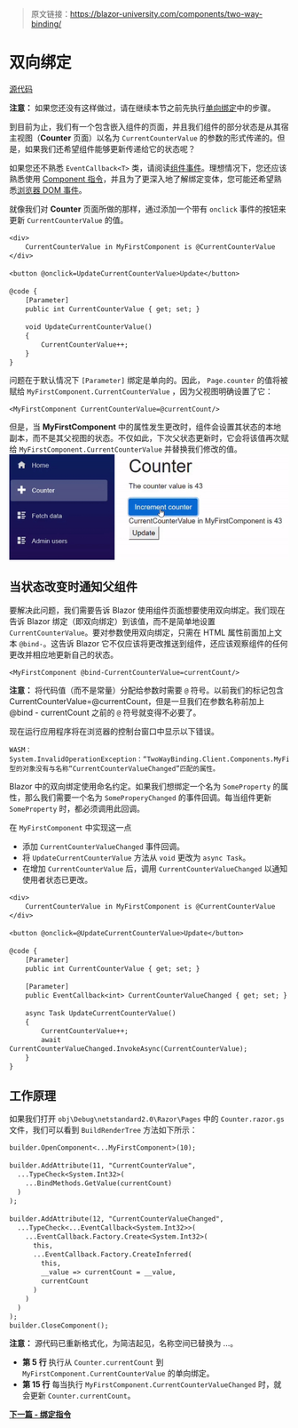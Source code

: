 > 原文链接：https://blazor-university.com/components/two-way-binding/

# 双向绑定
[源代码](https://github.com/mrpmorris/blazor-university/tree/master/src/Components/TwoWayBinding)

**注意：** 如果您还没有这样做过，请在继续本节之前先执行[单向绑定](https://feiyun0112.github.io/blazor-university.zh-cn/components/one-way-binding/)中的步骤。

到目前为止，我们有一个包含嵌入组件的页面，并且我们组件的部分状态是从其宿主视图（**Counter** 页面）以名为 `CurrentCounterValue` 的参数的形式传递的。但是，如果我们还希望组件能够更新传递给它的状态呢？

如果您还不熟悉 `EventCallback<T>` 类，请阅读[组件事件](https://feiyun0112.github.io/blazor-university.zh-cn/components/component-events/)。理想情况下，您还应该熟悉使用 [Component 指令](https://feiyun0112.github.io/blazor-university.zh-cn/components/literals-expressions-and-directives/)，并且为了更深入地了解绑定变体，您可能还希望熟悉[浏览器 DOM 事件](https://feiyun0112.github.io/blazor-university.zh-cn/components/component-events/browser-dom-events/)。

就像我们对 **Counter** 页面所做的那样，通过添加一个带有 `onclick` 事件的按钮来更新 `CurrentCounterValue` 的值。

```
<div>
    CurrentCounterValue in MyFirstComponent is @CurrentCounterValue
</div>

<button @onclick=UpdateCurrentCounterValue>Update</button>

@code {
    [Parameter]
    public int CurrentCounterValue { get; set; }

    void UpdateCurrentCounterValue()
    {
        CurrentCounterValue++;
    }
}
```
问题在于默认情况下 `[Parameter]` 绑定是单向的。因此， `Page.counter` 的值将被赋给 `MyFirstComponent.CurrentCounterValue` ，因为父视图明确设置了它：

```
<MyFirstComponent CurrentCounterValue=@currentCount/>
```

但是，当 **MyFirstComponent** 中的属性发生更改时，组件会设置其状态的本地副本，而不是其父视图的状态。不仅如此，下次父状态更新时，它会将该值再次赋给 `MyFirstComponent.CurrentCounterValue` 并替换我们修改的值。
![](ComponentFailedTwoWayBinding.gif)

## 当状态改变时通知父组件
要解决此问题，我们需要告诉 Blazor 使用组件页面想要使用双向绑定。我们现在告诉 Blazor 绑定（即双向绑定）到该值，而不是简单地设置 `CurrentCounterValue`。要对参数使用双向绑定，只需在 HTML 属性前面加上文本 `@bind-`。这告诉 Blazor 它不仅应该将更改推送到组件，还应该观察组件的任何更改并相应地更新自己的状态。

```
<MyFirstComponent @bind-CurrentCounterValue=currentCount/>
```

**注意：** 将代码值（而不是常量）分配给参数时需要 `@` 符号。以前我们的标记包含 CurrentCounterValue=@currentCount，但是一旦我们在参数名称前加上 @bind - currentCount 之前的 `@` 符号就变得不必要了。

现在运行应用程序将在浏览器的控制台窗口中显示以下错误。

```
WASM：System.InvalidOperationException：“TwoWayBinding.Client.Components.MyFirstComponent”类型的对象没有与名称“CurrentCounterValueChanged”匹配的属性。
```

Blazor 中的双向绑定使用命名约定。如果我们想绑定一个名为 `SomeProperty` 的属性，那么我们需要一个名为 `SomeProperyChanged` 的​​事件回调。每当组件更新 `SomeProperty` 时，都必须调用此回调。

在 `MyFirstComponent` 中实现这一点

- 添加 `CurrentCounterValueChanged` 事件回调。
- 将 `UpdateCurrentCounterValue` 方法从 `void` 更改为 `async Task`。
- 在增加 `CurrentCounterValue` 后，调用 `CurrentCounterValueChanged` 以通知使用者状态已更改。
```
<div>
    CurrentCounterValue in MyFirstComponent is @CurrentCounterValue
</div>

<button @onclick=@UpdateCurrentCounterValue>Update</button>

@code {
    [Parameter]
    public int CurrentCounterValue { get; set; }

    [Parameter]
    public EventCallback<int> CurrentCounterValueChanged { get; set; }

    async Task UpdateCurrentCounterValue()
    {
        CurrentCounterValue++;
        await CurrentCounterValueChanged.InvokeAsync(CurrentCounterValue);
    }
}
```

## 工作原理
如果我们打开 `obj\Debug\netstandard2.0\Razor\Pages` 中的 `Counter.razor.gs` 文件，我们可以看到 `BuildRenderTree` 方法如下所示：

```
builder.OpenComponent<...MyFirstComponent>(10);

builder.AddAttribute(11, "CurrentCounterValue", 
  ...TypeCheck<System.Int32>(
    ...BindMethods.GetValue(currentCount)
  )
);

builder.AddAttribute(12, "CurrentCounterValueChanged",
  ...TypeCheck<...EventCallback<System.Int32>>(
    ...EventCallback.Factory.Create<System.Int32>(
      this,
      ...EventCallback.Factory.CreateInferred(
        this,
        __value => currentCount = __value,
        currentCount
      )
    )
  )
);
builder.CloseComponent();
```
**注意：** 源代码已重新格式化，为简洁起见，名称空间已替换为 ...。

- **第 5 行** 执行从 `Counter.currentCount` 到 `MyFirstComponent.CurrentCounterValue` 的单向绑定。
- **第 15 行** 每当执行 `MyFirstComponent.CurrentCounterValueChanged` 时，就会更新 `Counter.currentCount`。

**[下一篇 - 绑定指令](https://feiyun0112.github.io/blazor-university.zh-cn/components/two-way-binding/binding-directives)**